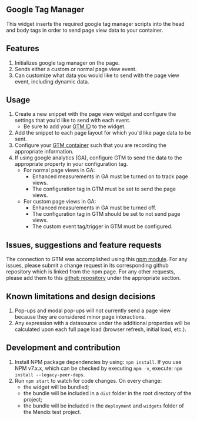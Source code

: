## Google Tag Manager
This widget inserts the required google tag manager scripts into the head and body tags in order to send page view data to your container.

## Features
1. Initializes google tag manager on the page.
2. Sends either a custom or normal page view event.
3. Can customize what data you would like to send with the page view event, including dynamic data.

## Usage
1. Create a new snippet with the page view widget and configure the settings that you'd like to send with each event.
    - Be sure to add your [GTM ID](https://support.google.com/tagmanager/answer/6103696) to the widget.
2. Add the snippet to each page layout for which you'd like page data to be sent.
3. Configure your [GTM container](https://support.google.com/tagmanager/answer/9442095?hl=en) such that you are recording the appropriate information.
4. If using google analytics (GA), configure GTM to send the data to the appropriate property in your configuration tag.
    - For normal page views in GA:
        - Enhanced measurements in GA must be turned on to track page views.
        - The configuration tag in GTM must be set to send the page views.
    - For custom page views in GA:
        - Enhanced measurements in GA must be turned off.
        - The configuration tag in GTM should be set to not send page views.
        - The custom event tag/trigger in GTM must be configured.

## Issues, suggestions and feature requests
The connection to GTM was accomplished using this [npm module](https://www.npmjs.com/package/react-gtm-module). For any issues, please submit a change request in its corresponding github repository which is linked from the npm page. For any other requests, please add them to this [github repository](https://github.com/kendallchristy/mendix-GTM-PageView) under the appropriate section.

## Known limitations and design decisions
1. Pop-ups and modal pop-ups will not currently send a page view because they are considered minor page interactions.
2. Any expression with a datasource under the additional properties will be calculated upon each full page load (browser refresh, initial load, etc.).

## Development and contribution
1. Install NPM package dependencies by using: `npm install`. If you use NPM v7.x.x, which can be checked by executing `npm -v`, execute: `npm install --legacy-peer-deps`.
2. Run `npm start` to watch for code changes. On every change:
    - the widget will be bundled;
    - the bundle will be included in a `dist` folder in the root directory of the project;
    - the bundle will be included in the `deployment` and `widgets` folder of the Mendix test project.